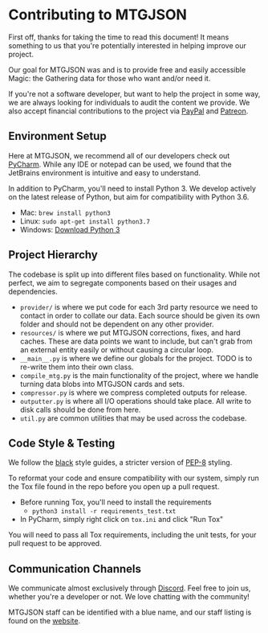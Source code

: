 # Contributing to MTGJSON

First off, thanks for taking the time to read this document! It means something to us that you're potentially interested in helping improve our project.

Our goal for MTGJSON was and is to provide free and easily accessible Magic: the Gathering data for those who want and/or need it.

If you're not a software developer, but want to help the project in some way, we are always looking for individuals to audit the content we provide. We also accept financial contributions to the project via [PayPal](https://www.paypal.me/zachhalpern) and [Patreon](https://patreon.com/mtgjson).

## Environment Setup

Here at MTGJSON, we recommend all of our developers check out [PyCharm](https://jetbrains.com/pycharm/). While any IDE or notepad can be used, we found that the JetBrains environment is intuitive and easy to understand.

In addition to PyCharm, you'll need to install Python 3. We develop actively on the latest release of Python, but aim for compatibility with Python 3.6.

- Mac: `brew install python3`
- Linux: `sudo apt-get install python3.7`
- Windows: [Download Python 3](https://www.python.org/downloads/)


## Project Hierarchy
The codebase is split up into different files based on functionality. While not perfect, we aim to segregate components based on their usages and dependencies.

- `provider/`  is where we put code for each 3rd party resource we need to contact in order to collate our data. Each source should be given its own folder and should not be dependent on any other provider.
- `resources/` is where we put MTGJSON corrections, fixes, and hard caches. These are data points we want to include, but can't grab from an external entity easily or without causing a circular loop.
- `__main__.py` is where we define our globals for the project. TODO is to re-write them into their own class.
- `compile_mtg.py` is the main functionality of the project, where we handle turning data blobs into MTGJSON cards and sets.
- `compressor.py` is where we compress completed outputs for release.
- `outputter.py` is where all I/O operations should take place. All write to disk calls should be done from here.
- `util.py` are common utilities that may be used across the codebase.

## Code Style & Testing

We follow the [black](https://pypi.org/project/black/) style guides, a stricter version of [PEP-8](https://www.python.org/dev/peps/pep-0008/) styling.

To reformat your code and ensure compatibility with our system, simply run the Tox file found in the repo before you open up a pull request.
- Before running Tox, you'll need to install the requirements
    - `python3 install -r requirements_test.txt`
- In PyCharm, simply right click on `tox.ini` and click "Run Tox"

You will need to pass all Tox requirements, including the unit tests, for your pull request to be approved.

## Communication Channels

We communicate almost exclusively through [Discord](https://mtgjson.com/discord). Feel free to join us, whether you're a developer or not. We love chatting with the community!

MTGJSON staff can be identified with a blue name, and our staff listing is found on the [website](https://mtgjson.com/).
